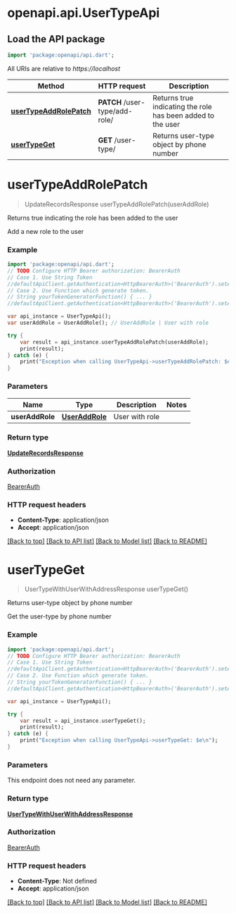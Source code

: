 # openapi.api.UserTypeApi

## Load the API package
```dart
import 'package:openapi/api.dart';
```

All URIs are relative to *https://localhost*

Method | HTTP request | Description
------------- | ------------- | -------------
[**userTypeAddRolePatch**](UserTypeApi.md#userTypeAddRolePatch) | **PATCH** /user-type/add-role/ | Returns true indicating the role has been added to the user
[**userTypeGet**](UserTypeApi.md#userTypeGet) | **GET** /user-type/ | Returns user-type object by phone number


# **userTypeAddRolePatch**
> UpdateRecordsResponse userTypeAddRolePatch(userAddRole)

Returns true indicating the role has been added to the user

Add a new role to the user

### Example 
```dart
import 'package:openapi/api.dart';
// TODO Configure HTTP Bearer authorization: BearerAuth
// Case 1. Use String Token
//defaultApiClient.getAuthentication<HttpBearerAuth>('BearerAuth').setAccessToken('YOUR_ACCESS_TOKEN');
// Case 2. Use Function which generate token.
// String yourTokenGeneratorFunction() { ... }
//defaultApiClient.getAuthentication<HttpBearerAuth>('BearerAuth').setAccessToken(yourTokenGeneratorFunction);

var api_instance = UserTypeApi();
var userAddRole = UserAddRole(); // UserAddRole | User with role

try { 
    var result = api_instance.userTypeAddRolePatch(userAddRole);
    print(result);
} catch (e) {
    print("Exception when calling UserTypeApi->userTypeAddRolePatch: $e\n");
}
```

### Parameters

Name | Type | Description  | Notes
------------- | ------------- | ------------- | -------------
 **userAddRole** | [**UserAddRole**](UserAddRole.md)| User with role | 

### Return type

[**UpdateRecordsResponse**](UpdateRecordsResponse.md)

### Authorization

[BearerAuth](../README.md#BearerAuth)

### HTTP request headers

 - **Content-Type**: application/json
 - **Accept**: application/json

[[Back to top]](#) [[Back to API list]](../README.md#documentation-for-api-endpoints) [[Back to Model list]](../README.md#documentation-for-models) [[Back to README]](../README.md)

# **userTypeGet**
> UserTypeWithUserWithAddressResponse userTypeGet()

Returns user-type object by phone number

Get the user-type by phone number

### Example 
```dart
import 'package:openapi/api.dart';
// TODO Configure HTTP Bearer authorization: BearerAuth
// Case 1. Use String Token
//defaultApiClient.getAuthentication<HttpBearerAuth>('BearerAuth').setAccessToken('YOUR_ACCESS_TOKEN');
// Case 2. Use Function which generate token.
// String yourTokenGeneratorFunction() { ... }
//defaultApiClient.getAuthentication<HttpBearerAuth>('BearerAuth').setAccessToken(yourTokenGeneratorFunction);

var api_instance = UserTypeApi();

try { 
    var result = api_instance.userTypeGet();
    print(result);
} catch (e) {
    print("Exception when calling UserTypeApi->userTypeGet: $e\n");
}
```

### Parameters
This endpoint does not need any parameter.

### Return type

[**UserTypeWithUserWithAddressResponse**](UserTypeWithUserWithAddressResponse.md)

### Authorization

[BearerAuth](../README.md#BearerAuth)

### HTTP request headers

 - **Content-Type**: Not defined
 - **Accept**: application/json

[[Back to top]](#) [[Back to API list]](../README.md#documentation-for-api-endpoints) [[Back to Model list]](../README.md#documentation-for-models) [[Back to README]](../README.md)

